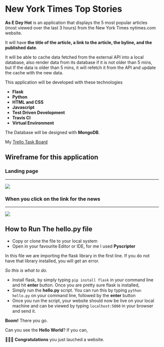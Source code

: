 # New York Times Top Stories

**As E Dey Hot** is an application that displays the 5 most popular articles (most viewed over the last 3 hours) from the New York Times nytimes.com website.

It will have **the title of the article, a link to the article, the byline, and the published date**.

It will be able to cache data fetched from the external API into a local database, also render data from its database if it is not older than 5 mins, but If the data is older than 5 mins, it will refetch it from the API and update the cache with the new data.

This application will be developed with these technologies 


* **Flask**
* **Python**
* **HTML and CSS**
* **Javascript**
* **Test Driven Development**
* **Travis CI**
* **Virtual Environment**

The Database will be designed with **MongoDB**.

My [Trello Task Board](https://trello.com/b/goXf0uUb/new-york-times-top-stories-project)




## Wireframe for this application 


### Landing page

---

![ ](https://user-images.githubusercontent.com/37116552/46248387-900b9880-c410-11e8-8592-0d65146323db.jpg)





### When you click on the link for the news

---

![ ](https://user-images.githubusercontent.com/37116552/46248430-20e27400-c411-11e8-8fd5-a829e5aae833.jpg)






## How to Run The hello.py file



* Copy or clone the file to your local system
* Open in your favourite Editor or IDE, for me I used **Pyscripter**

In this file we are importing the flask library in the first line. If you do not have that library installed, you will get an error.


*So this is what to do.*

* Install flask, by simply typing `pip install flask` in your command line and hit **enter** button. Once you are pretty sure flask is installed, 
* Simply run the **hello.py** script. You can run this by typing `python hello.py` on your command line, followed by the **enter** button
* Once you run the script, your website should now be live on your local machine and can be viewed by typing `localhost:5000` in your browser and send it.

**Boom!** There you go.

Can you see the **Hello World**? If you can, 

:clap::clap::clap: **Congratulations** you just lauched a website.






